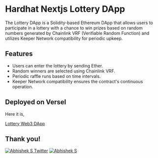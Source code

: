 # Hardhat Nextjs Lottery DApp

The Lottery DApp is a Solidity-based Ethereum DApp that allows users to participate in a lottery with a chance to win prizes based on random numbers generated by Chainlink VRF (Verifiable Random Function) and utilizes Keeper Network compatibility for periodic upkeep.

## Features

- Users can enter the lottery by sending Ether.
- Random winners are selected using Chainlink VRF.
- Periodic raffle runs based on time intervals.
- Keeper Network compatibility ensures the contract's continuous operation.

## Deployed on Versel
Here it is, 

[Lottery Web3 DApp](https://raffle-dapp-hardhat-nextjs.vercel.app/)


## Thank you!

[![Abhishek S Twitter](https://img.shields.io/badge/Twitter-1DA1F2?style=for-the-badge&logo=twitter&logoColor=white)](https://twitter.com/Abverse_)
[![Abhishek S](https://img.shields.io/badge/LinkedIn-0077B5?style=for-the-badge&logo=linkedin&logoColor=white)](https://www.linkedin.com/in/abhishek-s-ckm)
